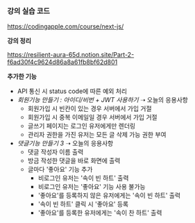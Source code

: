 ### 강의 실습 코드

https://codingapple.com/course/next-js/

**강의 정리**

https://resilient-aura-65d.notion.site/Part-2-f6ad30f4c9624d86a8a61fb8bf62d801

**추가한 기능**

- API 통신 시 status code에 따른 예외 처리
- *회원기능 만들기 : 아이디/비번 + JWT 사용하기* ➝ 오늘의 응용사항
  - 회원가입 시 빈칸이 있는 경우 서버에서 가입 거절
  - 회원가입 시 중복 이메일일 경우 서버에서 가입 거절
  - 글쓰기 페이지는 로그인 유저에게만 렌더링
  - 관리자 권한을 가진 유저는 모든 글 삭제 가능 권한 부여
- *댓글기능 만들기 3* ➝ 오늘의 응용사항
  - 댓글 작성자 이름 출력
  - 방금 작성한 댓글을 바로 화면에 출력
  - 글마다 '좋아요' 기능 추가
    - 비로그인 유저는 '속이 빈 하트' 출력
    - 비로그인 유저는 '좋아요' 기능 사용 불가능
    - '좋아요'를 등록하지 않은 유저에게는 '속이 빈 하트' 출력
    - '속이 빈 하트' 클릭 시 '좋아요' 등록
    - '좋아요'를 등록한 유저에게는 '속이 찬 하트' 출력
